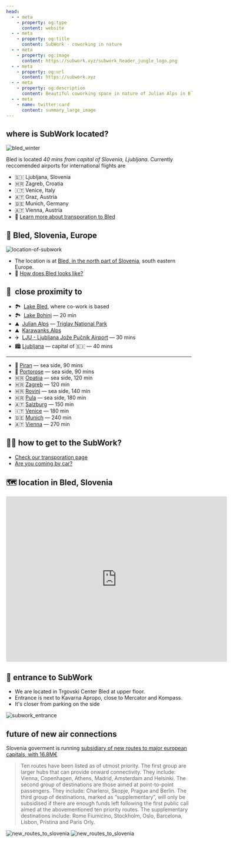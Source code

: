 ```yaml
---
head:
  - - meta
    - property: og:type
      content: website
  - - meta
    - property: og:title
      content: SubWork - coworking in nature
  - - meta
    - property: og:image
      content: https://subwork.xyz/subwork_header_jungle_logo.png
  - - meta
    - property: og:url
      content: https://subwork.xyz
  - - meta
    - property: og:description
      content: Beautiful coworking space in nature of Julian Alps in Bled, Slovenia
  - - meta
    - name: twitter:card
      content: summary_large_image
---
```


## where is SubWork located?


![bled_winter](./pics/bled_winter.png)

Bled is located _40 mins from capital of Slovenia, Ljubljana_. 
Currently reccomended airports for international flights are
- 🇸🇮 Ljubljana, Slovenia 
- 🇭🇷 Zagreb, Croatia 
- 🇮🇹 Venice, Italy 
- 🇦🇹 Graz, Austria 
- 🇩🇪 Munich, Germany 
- 🇦🇹 Vienna, Austria 
- 📖 [Learn more about transporation to Bled](./transportation-to-subwork-bled-slovenia.md)

📍 Bled, Slovenia, Europe
---

![location-of-subwork](pics/subwork_location.png)

- The location is at [Bled, in the north part of Slovenia](https://goo.gl/maps/KvDbeJwVGxQM5sBS9), south eastern Europe.
- 📸 [How does Bled looks like?](https://www.google.com/search?q=bled+slovenia+beautiful+photos)

🚗  close proximity to
---

- 🏞  [Lake Bled](https://en.wikipedia.org/wiki/Lake_Bled), where co-work is based
- 🏞  [Lake Bohinj](https://en.wikipedia.org/wiki/Lake_Bohinj) — 20 min
- ⛰  [Julian Alps](https://en.wikipedia.org/wiki/Julian_Alps) — [Triglav National Park](https://goo.gl/maps/ut7PXBq7VD3DTy2k9)
- ⛰  [Karawanks Alps](https://en.wikipedia.org/wiki/Karawanks)
- ✈️  [LJU - Ljubljana Jože Pučnik Airport](https://en.wikipedia.org/wiki/Ljubljana_Jo%C5%BEe_Pu%C4%8Dnik_Airport) — 30 mins
- 🏙 [Ljubljana](https://en.wikipedia.org/wiki/Ljubljana) — capital of 🇸🇮 — 40 mins
---

- 🌅 [Piran](https://en.wikipedia.org/wiki/Piran) — sea side, 90 mins
- 🌅 [Portorose](https://en.wikipedia.org/wiki/Portoro%C5%BE) — sea side, 90 mins
- 🇭🇷 [Opatija](https://en.wikipedia.org/wiki/Opatija) — sea side, 120 min
- 🇭🇷 [Zagreb](https://en.wikipedia.org/wiki/Zagreb) — 120 min
- 🇭🇷 [Rovinj](https://en.wikipedia.org/wiki/Rovinj) — sea side, 140 min 
- 🇭🇷 [Pula](https://en.wikipedia.org/wiki/Pula) — sea side, 180 min
- 🇦🇹 [Salzburg](https://en.wikipedia.org/wiki/Salzburg) — 150 min 
- 🇮🇹 [Venice](https://en.wikipedia.org/wiki/Venice) — 180 min
- 🇩🇪 [Munich](https://en.wikipedia.org/wiki/Munich) — 240 min 
- 🇦🇹 [Vienna](https://en.wikipedia.org/wiki/Vienna) — 270 min


🚶‍♀️ how to get to the SubWork?
---
- [Check our transporation page](./transportation-to-subwork-bled-slovenia.md)
- [Are you coming by car?](./coming-by-car-to-subwork-bled.md) 


🗺️ location in Bled, Slovenia
---

<iframe src="https://www.google.com/maps/embed?pb=!1m18!1m12!1m3!1d10632.824390225414!2d14.101336860080114!3d46.36683985844772!2m3!1f0!2f0!3f0!3m2!1i1024!2i768!4f13.1!3m3!1m2!1s0x477a9735546512eb%3A0xb3df378542103b6b!2sSubWork%20-%20coworking%20space!5e0!3m2!1sen!2ssi!4v1684324091953!5m2!1sen!2ssi" width="600" height="450" style="border:0;" allowfullscreen="" loading="lazy" referrerpolicy="no-referrer-when-downgrade"></iframe>

🚪 entrance to SubWork
---

- We are located in Trgovski Center Bled at upper floor.
- Entrance is next to Kavarna Apropo, close to Mercator and Kompass.
- It's closer from parking on the side

![subwork_entrance](pics/subwork_entrance.png)

future of new air connections
---
Slovenia goverment is running [subsidiary of new routes to major european capitals, with 16.8M€](https://www.exyuaviation.com/2023/03/slovenia-to-outline-subsidised-air.html)

> Ten routes have been listed as of utmost priority. The first group are larger hubs that can provide onward connectivity. They include: Vienna, Copenhagen, Athens, Madrid, Amsterdam and Helsinki. The second group of destinations are those aimed at point-to-point passengers. They include: Charleroi, Skopje, Prague and Berlin. The third group of destinations, marked as “supplementary”, will only be subsidised if there are enough funds left following the first public call aimed at the abovementioned ten priority routes. The supplementary destinations include: Rome Fiumicino, Stockholm, Oslo, Barcelona, Lisbon, Pristina and Paris Orly. 

![new_routes_to_slovenia](pics/new-routes-first-stage.gif)
![new_routes_to_slovenia](pics/new-routes-second-stage.gif)